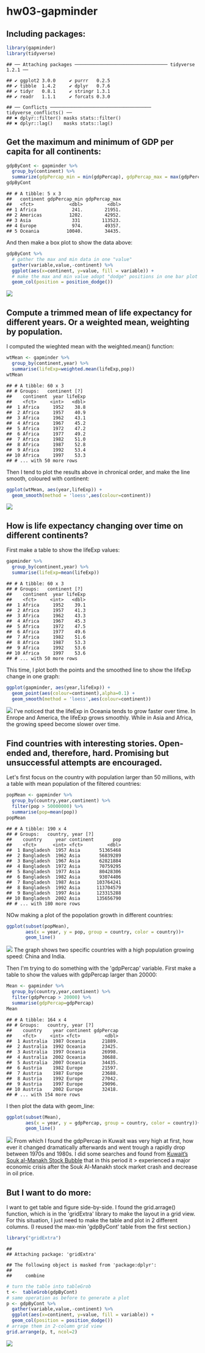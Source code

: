 hw03-gapminder
================

Including packages:
-------------------

``` r
library(gapminder)
library(tidyverse)
```

    ## ── Attaching packages ────────────────────────────────── tidyverse 1.2.1 ──

    ## ✔ ggplot2 3.0.0     ✔ purrr   0.2.5
    ## ✔ tibble  1.4.2     ✔ dplyr   0.7.6
    ## ✔ tidyr   0.8.1     ✔ stringr 1.3.1
    ## ✔ readr   1.1.1     ✔ forcats 0.3.0

    ## ── Conflicts ───────────────────────────────────── tidyverse_conflicts() ──
    ## ✖ dplyr::filter() masks stats::filter()
    ## ✖ dplyr::lag()    masks stats::lag()

Get the maximum and minimum of GDP per capita for all continents:
-----------------------------------------------------------------

``` r
gdpByCont <- gapminder %>% 
  group_by(continent) %>% 
  summarize(gdpPercap_min = min(gdpPercap), gdpPercap_max = max(gdpPercap))
gdpByCont
```

    ## # A tibble: 5 x 3
    ##   continent gdpPercap_min gdpPercap_max
    ##   <fct>             <dbl>         <dbl>
    ## 1 Africa             241.        21951.
    ## 2 Americas          1202.        42952.
    ## 3 Asia               331        113523.
    ## 4 Europe             974.        49357.
    ## 5 Oceania          10040.        34435.

And then make a box plot to show the data above:

``` r
gdpByCont %>% 
  # gather the max and min data in one "value"
  gather(variable,value,-continent) %>% 
  ggplot(aes(x=continent, y=value, fill = variable)) + 
  # make the max and min value adopt "dodge" positions in one bar plot
  geom_col(position = position_dodge())
```

![](hw03-gapminder_files/figure-markdown_github/unnamed-chunk-3-1.png)

Compute a trimmed mean of life expectancy for different years. Or a weighted mean, weighting by population.
-----------------------------------------------------------------------------------------------------------

I computed the wieghted mean with the weighted.mean() function:

``` r
wtMean <- gapminder %>% 
  group_by(continent,year) %>% 
  summarise(lifeExp=weighted.mean(lifeExp,pop))
wtMean
```

    ## # A tibble: 60 x 3
    ## # Groups:   continent [?]
    ##    continent  year lifeExp
    ##    <fct>     <int>   <dbl>
    ##  1 Africa     1952    38.8
    ##  2 Africa     1957    40.9
    ##  3 Africa     1962    43.1
    ##  4 Africa     1967    45.2
    ##  5 Africa     1972    47.2
    ##  6 Africa     1977    49.2
    ##  7 Africa     1982    51.0
    ##  8 Africa     1987    52.8
    ##  9 Africa     1992    53.4
    ## 10 Africa     1997    53.3
    ## # ... with 50 more rows

Then I tend to plot the results above in chronical order, and make the line smooth, coloured with continent:

``` r
ggplot(wtMean, aes(year,lifeExp)) +
  geom_smooth(method = 'loess',aes(colour=continent))
```

![](hw03-gapminder_files/figure-markdown_github/unnamed-chunk-5-1.png)

How is life expectancy changing over time on different continents?
------------------------------------------------------------------

First make a table to show the lifeExp values:

``` r
gapminder %>% 
  group_by(continent,year) %>% 
  summarise(lifeExp=mean(lifeExp))
```

    ## # A tibble: 60 x 3
    ## # Groups:   continent [?]
    ##    continent  year lifeExp
    ##    <fct>     <int>   <dbl>
    ##  1 Africa     1952    39.1
    ##  2 Africa     1957    41.3
    ##  3 Africa     1962    43.3
    ##  4 Africa     1967    45.3
    ##  5 Africa     1972    47.5
    ##  6 Africa     1977    49.6
    ##  7 Africa     1982    51.6
    ##  8 Africa     1987    53.3
    ##  9 Africa     1992    53.6
    ## 10 Africa     1997    53.6
    ## # ... with 50 more rows

This time, I plot both the points and the smoothed line to show the lifeExp change in one graph:

``` r
ggplot(gapminder, aes(year,lifeExp)) +
  geom_point(aes(colour=continent),alpha=0.1) +
  geom_smooth(method = 'loess',aes(colour=continent))
```

![](hw03-gapminder_files/figure-markdown_github/unnamed-chunk-7-1.png) I've noticed that the lifeExp in Oceania tends to grow faster over time. In Enrope and America, the lifeExp grows smoothly. While in Asia and Africa, the growing speed become slower over time.

Find countries with interesting stories. Open-ended and, therefore, hard. Promising but unsuccessful attempts are encouraged.
-----------------------------------------------------------------------------------------------------------------------------

Let's first focus on the country with population larger than 50 millions, with a table with mean population of the filtered countries:

``` r
popMean <- gapminder %>% 
  group_by(country,year,continent) %>% 
  filter(pop > 50000000) %>%  
  summarise(pop=mean(pop))
popMean
```

    ## # A tibble: 190 x 4
    ## # Groups:   country, year [?]
    ##    country     year continent       pop
    ##    <fct>      <int> <fct>         <dbl>
    ##  1 Bangladesh  1957 Asia       51365468
    ##  2 Bangladesh  1962 Asia       56839289
    ##  3 Bangladesh  1967 Asia       62821884
    ##  4 Bangladesh  1972 Asia       70759295
    ##  5 Bangladesh  1977 Asia       80428306
    ##  6 Bangladesh  1982 Asia       93074406
    ##  7 Bangladesh  1987 Asia      103764241
    ##  8 Bangladesh  1992 Asia      113704579
    ##  9 Bangladesh  1997 Asia      123315288
    ## 10 Bangladesh  2002 Asia      135656790
    ## # ... with 180 more rows

NOw making a plot of the popolation growth in different countries:

``` r
ggplot(subset(popMean),
       aes(x = year, y = pop, group = country, color = country))+
       geom_line()
```

![](hw03-gapminder_files/figure-markdown_github/unnamed-chunk-9-1.png) The graph shows two specific countries with a high population growing speed: China and India.

Then I'm trying to do something with the 'gdpPercap' variable. First make a table to show the values with gdpPercap larger than 20000:

``` r
Mean <- gapminder %>%
  group_by(country,year,continent) %>%
  filter(gdpPercap > 20000) %>%
  summarise(gdpPercap=gdpPercap)
Mean
```

    ## # A tibble: 164 x 4
    ## # Groups:   country, year [?]
    ##    country    year continent gdpPercap
    ##    <fct>     <int> <fct>         <dbl>
    ##  1 Australia  1987 Oceania      21889.
    ##  2 Australia  1992 Oceania      23425.
    ##  3 Australia  1997 Oceania      26998.
    ##  4 Australia  2002 Oceania      30688.
    ##  5 Australia  2007 Oceania      34435.
    ##  6 Austria    1982 Europe       21597.
    ##  7 Austria    1987 Europe       23688.
    ##  8 Austria    1992 Europe       27042.
    ##  9 Austria    1997 Europe       29096.
    ## 10 Austria    2002 Europe       32418.
    ## # ... with 154 more rows

I then plot the data with geom\_line:

``` r
ggplot(subset(Mean),
       aes(x = year, y = gdpPercap, group = country, color = country))+
       geom_line()
```

![](hw03-gapminder_files/figure-markdown_github/unnamed-chunk-11-1.png) From which I found the gdpPercap in Kuwait was very high at first, how ever it changed dramatically afterwards and went trough a rapidly drop between 1970s and 1980s. I did some searches and found from [Kuwait’s Souk al-Manakh Stock Bubble](http://www.thebubblebubble.com/souk-al-manakh/) that in this period it &gt; experienced a major economic crisis after the Souk Al-Manakh stock market crash and decrease in oil price.

But I want to do more:
----------------------

I want to get table and figure side-by-side. I found the grid.arrage() function, which is in the 'gridExtra' library to make the layout in a grid view. For this situation, I just need to make the table and plot in 2 different columns. (I reused the max-min 'gdpByCont' table from the first section.)

``` r
library("gridExtra")
```

    ## 
    ## Attaching package: 'gridExtra'

    ## The following object is masked from 'package:dplyr':
    ## 
    ##     combine

``` r
# turn the table into tableGrob
t <-  tableGrob(gdpByCont)
# same operation as before to generate a plot
p <- gdpByCont %>% 
  gather(variable,value,-continent) %>% 
  ggplot(aes(x=continent, y=value, fill = variable)) + 
  geom_col(position = position_dodge())
# arrage them in 2-column grid view
grid.arrange(p, t, ncol=2)
```

![](hw03-gapminder_files/figure-markdown_github/unnamed-chunk-12-1.png)
